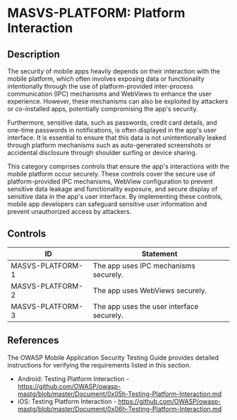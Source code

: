 # MASVS-PLATFORM: Platform Interaction

## Description

The security of mobile apps heavily depends on their interaction with the mobile platform, which often involves exposing data or functionality intentionally through the use of platform-provided inter-process communication (IPC) mechanisms and WebViews to enhance the user experience. However, these mechanisms can also be exploited by attackers or co-installed apps, potentially compromising the app's security.

Furthermore, sensitive data, such as passwords, credit card details, and one-time passwords in notifications, is often displayed in the app's user interface. It is essential to ensure that this data is not unintentionally leaked through platform mechanisms such as auto-generated screenshots or accidental disclosure through shoulder surfing or device sharing.

This category comprises controls that ensure the app's interactions with the mobile platform occur securely. These controls cover the secure use of platform-provided IPC mechanisms, WebView configuration to prevent sensitive data leakage and functionality exposure, and secure display of sensitive data in the app's user interface. By implementing these controls, mobile app developers can safeguard sensitive user information and prevent unauthorized access by attackers.

## Controls

| ID | Statement |
|----|-----------|
| MASVS-PLATFORM-1 | The app uses IPC mechanisms securely. |
| MASVS-PLATFORM-2 | The app uses WebViews securely. |
| MASVS-PLATFORM-3 | The app uses the user interface securely. |

## References

The OWASP Mobile Application Security Testing Guide provides detailed instructions for verifying the requirements listed in this section.

- Android: Testing Platform Interaction - <https://github.com/OWASP/owasp-mastg/blob/master/Document/0x05h-Testing-Platform-Interaction.md>
- iOS: Testing Platform Interaction - <https://github.com/OWASP/owasp-mastg/blob/master/Document/0x06h-Testing-Platform-Interaction.md>
